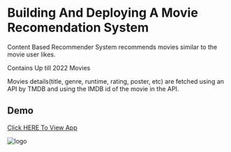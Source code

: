 
# **Building And Deploying A Movie Recomendation System**

Content Based Recommender System recommends movies similar to the movie user likes.

Contains Up till 2022 Movies

Movies details(title, genre, runtime, rating, poster, etc) are fetched using an API by TMDB and using the IMDB id of the movie in the API. 

## Demo

[Click HERE To View App]()





![logo]()